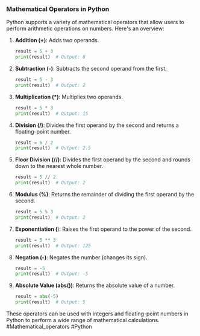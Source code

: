 ### Mathematical Operators in Python

Python supports a variety of mathematical operators that allow users to perform arithmetic operations on numbers. Here's an overview:

1. **Addition (+)**: Adds two operands.
   ```python
   result = 5 + 3
   print(result)  # Output: 8
   ```

2. **Subtraction (-)**: Subtracts the second operand from the first.
   ```python
   result = 5 - 3
   print(result)  # Output: 2
   ```

3. **Multiplication (*)**: Multiplies two operands.
   ```python
   result = 5 * 3
   print(result)  # Output: 15
   ```

4. **Division (/)**: Divides the first operand by the second and returns a floating-point number.
   ```python
   result = 5 / 2
   print(result)  # Output: 2.5
   ```

5. **Floor Division (//)**: Divides the first operand by the second and rounds down to the nearest whole number.
   ```python
   result = 5 // 2
   print(result)  # Output: 2
   ```

6. **Modulus (%)**: Returns the remainder of dividing the first operand by the second.
   ```python
   result = 5 % 3
   print(result)  # Output: 2
   ```

7. **Exponentiation (**): Raises the first operand to the power of the second.
   ```python
   result = 5 ** 3
   print(result)  # Output: 125
   ```

8. **Negation (-)**: Negates the number (changes its sign).
   ```python
   result = -5
   print(result)  # Output: -5
   ```

9. **Absolute Value (abs())**: Returns the absolute value of a number.
   ```python
   result = abs(-5)
   print(result)  # Output: 5
   ```

These operators can be used with integers and floating-point numbers in Python to perform a wide range of mathematical calculations. #Mathematical_operators #Python